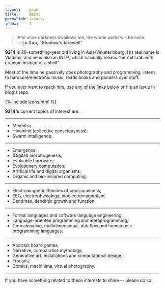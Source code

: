 ```yaml
---
layout:    page
title:     about
permalink: /about/
index:     1
---
```


> And once darkness swallows me, the whole world will be mine. <br> 
**-- Lu Xun, "Shadow's farewell"**

**9214** is 20-something-year old living in Asia/Yekaterinburg. His real name is Vladimir, and he is also an INTP, which basically means "hermit crab with cranium instead of a shell". 

Most of the time he passively does photography and programming, listens to hardcore/electronic music, reads books and ponders over stuff.

If you ever want to reach him, use any of the links below or file an issue in blog's repo.

{% include icons.html %} <br>

**9214's** current topics of interest are:

---

- Memetic;
- Hivemind (collective consciousness);
- Swarm intelligence;

---

- Emergence;
- (Digital) morphogenesis;
- Evolvable hardware;
- Evolutionary computation;
- Artifical life and digital organisms;
- Organic and bio-insipred computing;

---

- Electromagnetic theories of consciousness;
- EEG, electrophysiology, bioelectromagnetism;
- Dendrites, dendritic growth and function;

---

- Formal languages and software language engineering;
- Language-oriented programming and metaprogramming;
- Concatenative, multidimensional, dataflow and homoiconic programming languages;

---

- Abstract board games;
- Narrative, comparative mythology;
- Generative art, installations and computational design;
- Fractals;
- Comics, machinima, virtual photography.

---

If you have something related to these interests to share -- please do so.
